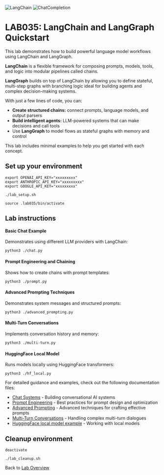 
![LangChain](https://img.shields.io/badge/LangChain-lightgrey) ![ChatCompletion](https://img.shields.io/badge/ChatCompetion-green)
# LAB035: LangChain and LangGraph Quickstart
This lab demonstrates how to build powerful language model workflows using LangChain and LangGraph.<br>

**LangChain** is a flexible framework for composing prompts, models, tools, and logic into modular pipelines called chains.<br>

**LangGraph** builds on top of LangChain by allowing you to define stateful, multi-step graphs with branching logic ideal for building agents and complex decision-making systems.

With just a few lines of code, you can:
- **Create structured chains:** connect prompts, language models, and output parsers
- **Build intelligent agents:** LLM-powered systems that can make decisions and call tools
- Use **LangGraph** to model flows as stateful graphs with memory and control

This lab includes minimal examples to help you get started with each concept.

## Set up your environment
```
export OPENAI_API_KEY="xxxxxxxxx"
export ANTHROPIC_API_KEY="xxxxxxxxx"
export GOOGLE_API_KEY="xxxxxxxxx"
```
```
./lab_setup.sh
```
```
source .lab035/bin/activate
```
## Lab instructions

#### Basic Chat Example
Demonstrates using different LLM providers with LangChain:
```
python3 ./chat.py
```

#### Prompt Engineering and Chaining
Shows how to create chains with prompt templates:
```
python3 ./prompt.py
```

#### Advanced Prompting Techniques
Demonstrates system messages and structured prompts:
```
python3 ./advanced_prompting.py
```

#### Multi-Turn Conversations
Implements conversation history and memory:
```
python3 ./multi-turn.py
```

#### HuggingFace Local Model
Runs models locally using HuggingFace transformers:
```
python3 ./hf_local.py
```

For detailed guidance and examples, check out the following documentation files:

- [Chat Systems](./doc/chat.md) - Building conversational AI systems
- [Prompt Engineering](./doc/prompt.md) - Best practices for prompt design and optimization
- [Advanced Prompting](./doc/advanced_prompting.md) - Advanced techniques for crafting effective prompts
- [Multi-Turn Conversations](./doc/multi-turn.md) - Handling complex multi-turn dialogues
- [HuggingFace local model example](./doc/huggingface.md) - Working with local models

## Cleanup environment
```
deactivate
```
```
./lab_cleanup.sh
```
Back to [Lab Overview](https://github.com/kubiosec-agentic/agentic-labs/blob/master/README.md#-lab-overview)

